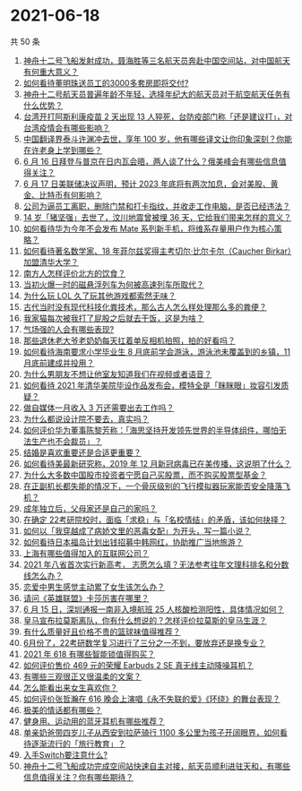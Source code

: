 # 2021-06-18

共 50 条

<!-- BEGIN -->
<!-- 最后更新时间 Fri Jun 18 2021 00:09:07 GMT+0800 (China Standard Time) -->

1. [神舟十二号飞船发射成功，聂海胜等三名航天员奔赴中国空间站，对中国航天有何重大意义？](https://www.zhihu.com/question/465393063)
2. [如何看待董明珠送员工的3000多套房即将交付?](https://www.zhihu.com/question/465190639)
3. [神舟十二号航天员普遍年龄不年轻，选择年纪大的航天员对于航空航天任务有什么优势？](https://www.zhihu.com/question/465284337)
4. [台湾开打阿斯利康疫苗 2 天出现 13
   人猝死，台防疫部门称「还是建议打」，对台湾疫情会有哪些影响？](https://www.zhihu.com/question/465590341)
5. [中国翻译界泰斗许渊冲去世，享年 100
   岁，他有哪些译文让你印象深刻？你能在许老身上学到哪些？](https://www.zhihu.com/question/465502478)
6. [6 月 16
   日拜登与普京在日内瓦会晤，两人谈了什么？俄美峰会有哪些信息值得关注？](https://www.zhihu.com/question/465409295)
7. [6 月 17 日美联储决议声明，预计 2023
   年底将有两次加息，会对美股、黄金、比特币有何影响？](https://www.zhihu.com/question/465456246)
8. [公司为逼员工离职，删除门禁和打卡指纹，并收走工作电脑，是否已经违法？](https://www.zhihu.com/question/458446577)
9. [14 岁「猪坚强」去世了，汶川地震曾被埋 36
   天，它给我们带来怎样的意义？](https://www.zhihu.com/question/465481304)
10. [如何看待华为今年不会发布 Mate
    系列新手机，将维系存量用户作为核心策略？](https://www.zhihu.com/question/465383357)
11. [如何看待著名数学家、18 年菲尔兹奖得主考切尔·比尔卡尔（Caucher
    Birkar）加盟清华大学？](https://www.zhihu.com/question/464844610)
12. [南方人怎样评价北方的饮食？](https://www.zhihu.com/question/31894251)
13. [当初火爆一时的磁悬浮列车为何被高速列车所取代？](https://www.zhihu.com/question/352230599)
14. [为什么玩 LOL 久了玩其他游戏都索然无味？](https://www.zhihu.com/question/462644970)
15. [古代当时没有现代科技化粪技术，那么古人怎么样处理那么多的粪便？](https://www.zhihu.com/question/464580573)
16. [我家猫每次被我打了屁股之后就去干饭，这是为啥？](https://www.zhihu.com/question/465059360)
17. [气场强的人会有哪些表现?](https://www.zhihu.com/question/25151940)
18. [那些退休老大爷老奶奶每天扛着单反相机拍照，拍的好看吗？](https://www.zhihu.com/question/427864597)
19. [如何看待海南要求小学毕业生 8 月底前学会游泳，游泳池未覆盖到的乡镇，11
    月底前建成并投用？](https://www.zhihu.com/question/465307248)
20. [为什么男朋友不想让他室友知道我们在视频或者语音？](https://www.zhihu.com/question/465047050)
21. [如何看待 2021
    年清华美院毕设作品发布会，模特全是「眯眯眼」妆容引发质疑？](https://www.zhihu.com/question/464319655)
22. [做自媒体一月收入 3 万还需要出去工作吗？](https://www.zhihu.com/question/457544338)
23. [为什么都说设计院不要去，真实吗？](https://www.zhihu.com/question/401676772)
24. [如何评价华为董事陈黎芳称：「海思坚持开发领先世界的半导体组件，哪怕无法生产也不会裁员」？](https://www.zhihu.com/question/464967844)
25. [结婚是喜欢重要还是合适更重要？](https://www.zhihu.com/question/418802722)
26. [如何看待美最新研究称，2019 年 12
    月新冠病毒已在美传播，这说明了什么？](https://www.zhihu.com/question/465273612)
27. [为什么大多数中国股市投资者宁愿自己买股票，而不购买股票型基金？](https://www.zhihu.com/question/32166514)
28. [在正副机长都失能的情况下，一个骨灰级别的飞行模拟器玩家能否安全降落飞机？](https://www.zhihu.com/question/412412871)
29. [成年独立后，父母家还是自己的家吗？](https://www.zhihu.com/question/465591269)
30. [在确定
    22考研院校时，面临「求稳」与「名校情结」的矛盾，该如何抉择？](https://www.zhihu.com/question/465528736)
31. [如何以「我穿越成了病娇文里的恶毒女配」为开头，写一篇小说？](https://www.zhihu.com/question/463353580)
32. [如何看待日本福岛计划出钱招募中韩网红，协助推广当地旅游？](https://www.zhihu.com/question/465371058)
33. [上海有哪些值得加入的互联网公司？](https://www.zhihu.com/question/19596230)
34. [2021 年八省首次实行新高考，
    志愿怎么填？无法参考往年文理科排名和分数线怎么办？](https://www.zhihu.com/question/460011388)
35. [恋爱中男生感觉主动累了女生该怎么办？](https://www.zhihu.com/question/330148026)
36. [请问《英雄联盟》卡莎厉害在哪里？](https://www.zhihu.com/question/464172547)
37. [6 月 15 日，深圳通报一南非入境航班 25
    人核酸检测阳性，具体情况如何？](https://www.zhihu.com/question/465324619)
38. [皇马宣布拉莫斯离队，你有什么想说的？怎样评价拉莫斯的皇马生涯？](https://www.zhihu.com/question/465466090)
39. [有什么质量好且价格不贵的篮球袜值得推荐？](https://www.zhihu.com/question/321288348)
40. [6月份了，22考研数学复习进行了三分之一不到，要放弃还是换专业？](https://www.zhihu.com/question/464449112)
41. [2021 年 618 有哪些智能锁值得购买？](https://www.zhihu.com/question/465401695)
42. [如何评价售价 469 元的荣耀 Earbuds 2 SE
    真无线主动降噪耳机？](https://www.zhihu.com/question/465408645)
43. [有哪些三观很正又很温柔的文案？](https://www.zhihu.com/question/458254625)
44. [怎么能看出来女生喜欢你？](https://www.zhihu.com/question/453143428)
45. [如何评价张哲瀚在 616
    晚会上演唱《永不失联的爱》《环绕》的舞台表现？](https://www.zhihu.com/question/465329816)
46. [极美的情话都有哪些？](https://www.zhihu.com/question/462730865)
47. [健身用、运动用的蓝牙耳机有哪些推荐？](https://www.zhihu.com/question/43456110)
48. [单亲奶爸带四岁儿子从西安到拉萨骑行 1100
    多公里为孩子开阔眼界，如何看待逐渐流行的「旅行教育」？](https://www.zhihu.com/question/465096300)
49. [入手Switch要注意什么?](https://www.zhihu.com/question/316296166)
50. [神舟十二号飞船成功完成空间站快速自主对接，航天员顺利进驻天和，有哪些信息值得关注？你有哪些期待？](https://www.zhihu.com/question/465284083)

<!-- END -->
